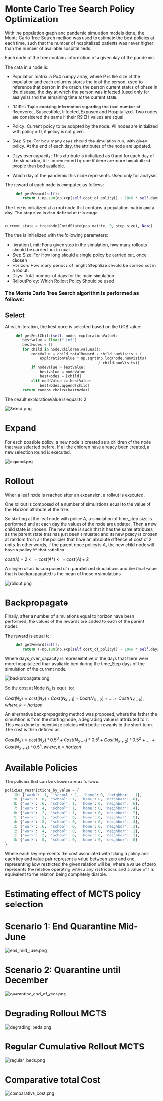 # Monte Carlo Tree Search Policy Optimization

With the population graph and pandemic simulation models done, the Monte Carlo Tree Search method was used to estimate the best policies at each time, such that the number of hospitalized patients was never higher than the number of available hospital beds.

Each node of the tree contains information of a given day of the pandemic.

The data in a node is:

* Population matrix: a Px4 numpy array, where P is the size of the population and each columns stores the id of the person, used to reference that person in the graph, the person current status of phase in the disease, the day at which the person was infected (used only for analysis) and the remaining time at the current state.

* RSIEH: Tuple containg information regarding the total number of Recovered, Susceptible, Infected, Exposed and Hospitalized. Two nodes are considered the same if their RSIEH values are equal.

* Policy: Current policy to be adopted by the node. All nodes are initialized with policy = 0, it policy is not given.

* Step Size: For how many days should the simulation run, with given policy. At the end of each day, the attributes of the node are updated.

* Days over capacity: This attribute is initialized as 0 and for each day of the simulation, it is incremented by one if there are more hospitalized people than bed available.

* Which day of the pandemic this node represents. Used only for analysis.


The reward of each node is computed as follows:

```python
     def getReward(self):
        return (-np.sum(np.exp(self.cost_of_policy)) - 10e6 * self.days_over_capacity)
```

The tree is initialized at a root node that contains a population matrix and a day. The step size is also defined at this stage

```python

current_state = treeNode(CovidState(pop_matrix, 0, step_size), None)
```

The tree is initialized with the following parameters:

* Iteration Limit: For a given steo in the simulation, how many rollouts should be carried out in total.
* Step Size: For How long should a single policy be carried out, once chosen
* Horizon: How many periods of lenght Step Size should be carried out in a roolut.
* Days: Total number of days for the main simulation
* RolloutPolicy: Which Rollout Policy Should be used.

### The Monte Carlo Tree Search algorithm is performed as follows:


## Select

At each iteration, the best node is selected based on the UCB value:

```python
     def getBestChild(self, node, explorationValue):
        bestValue = float("-inf")
        bestNodes = []
        for child in node.children.values():
            nodeValue = child.totalReward / child.numVisits + (
                explorationValue * np.sqrt(np.log(node.numVisits)
                                           / child.numVisits))
            if nodeValue > bestValue:
                bestValue = nodeValue
                bestNodes = [child]
            elif nodeValue == bestValue:
                bestNodes.append(child)
        return random.choice(bestNodes)
```

The deault explorationValue is equal to 2

![Select.png](Select.png)


# Expand

For each possible policy, a new node is created as a children of the node that was selected before. If all the children have already been created, a new selection round is executed. 

![expand.png](expand.png)


# Rollout 

When a leaf node is reached after an expansion, a rollout is executed. 

One rollout is composed of a number of simulations equal to the value of the Horizon attribute of the tree.

So starting at the leaf node with policy A, a simulation of time_step size is performed and at each day the values of the node are updated. Then a new child state is chosen. The new state is such that it has the same attributes as the parent state that has just been simulated and its new policy is chosen at random from all the policies that have an absolute diffence of cost of 2 units. In other words, if the parent node policy is A, the new child node will have a policy A* that satisfies 

$cost(A)-2 <= cost(A*) <= cost(A)+2$

A single rollout is composed of n parallelized simulations and the final value that is backpropagated is the mean of those n simulations
                                 
![rollout.png](rollout.png)


# Backpropagate

Finally, after a number of simulations equal to horizon have been performed, the values of the rewards are added to each of the parent nodes.

The reward is equal to:


```python
     def getReward(self):
        return (-np.sum(np.exp(self.cost_of_policy)) - 10e6 * self.days_over_capacity)
```

Where days_over_capacity is representative of the days that there were more hospitalized than avaliable bed during the time_Step days of the simulation of the current node.

![backpropagate.png](backpropagate.png)


So the cost at Node $N_x$ is equal to:

$Cost(N_X) = cost(N_X) + Cost(N_{X+1}) + Cost(N_{X+2}) + .... + Cost(N_{X+k}), where,  k = horizon$

An alternative backpropagating method was proposed, where the father the simulation is from the starting node, a degrading value is attributed to it. This was done to incentivize polcies with better rewards in the short term.
The cost is then defined as 

$Cost(N_X) = cost(N_X)*0.5^0 + Cost(N_{X+1})*0.5^1 + Cost(N_{X+2})*0.5^2 + .... + Cost(N_{X+k})*0.5^k, where,  k = horizon$


# Available Policies

The policies that can be chosen are as follows:

```python 
policies_restrictions_by_value = {
    10: {'work':  1,  'school': 1,  'home': 0, 'neighbor':  1},
    9: {'work': .8,  'school': 1,  'home': 0, 'neighbor': .8},
    8: {'work': .6,  'school': 1,  'home': 0, 'neighbor': .6},
    7: {'work': .4,  'school': 1,  'home': 0, 'neighbor': .4},
    6: {'work': .2,  'school': 1,  'home': 0, 'neighbor': .2},
    5: {'work':  1,  'school': 0,  'home': 0, 'neighbor': .5},
    4: {'work': .8,  'school': 0,  'home': 0, 'neighbor': .4},
    3: {'work': .6,  'school': 0,  'home': 0, 'neighbor': .3},
    2: {'work': .4,  'school': 0,  'home': 0, 'neighbor': .2},
    1: {'work': .2,  'school': 0,  'home': 0, 'neighbor': .1},
    0: {'work':  0,  'school': 0,  'home': 0, 'neighbor':  0}
}
```

Where each key represents the cost associated with taking a policy and each key and value pair represent a value between zero and one, representing how restricted the given relation will be, where a value of zero represents the relation operating withou any restrictions and a value of 1 is equivalent to the relation being completely diasble.

# Estimating effect of MCTS policy selection

# Scenario 1: End Quarantine Mid-June

![end_mid_june.png](end_mid_june.png)


# Scenario 2: Quarantine until December

![quarantine_end_of_year.png](quarantine_end_of_year.png)


# Degrading Rollout MCTS

![degrading_beds.png](degrading_beds.png)

# Regular Cumulative Rollout MCTS

![regular_beds.png](regular_beds.png)

# Comparative total Cost

![comparative_cost.png](comparative_cost.png)



```python

```
